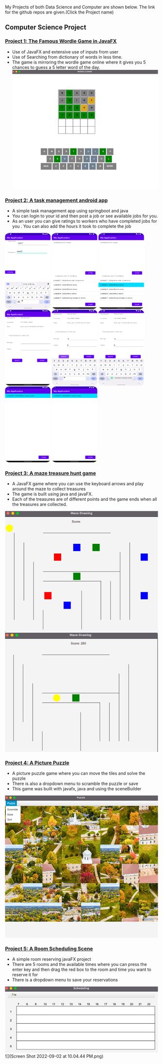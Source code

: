 My Projects of both Data Science and Computer are shown below. The link for the github repos are given.(Click the Project name)

## Computer Science Project 
### [Project 1: The Famous Wordle Game in JavaFX](https://github.com/munimn/wordlegamejavafx) 

- Use of JavaFX and extensive use of inputs from user
- Use of Searching from dictionary of words in less time.
- The game is mirroring the wordle game online where it gives you 5 chances to guess a 5 letter word of the day. 
![](wordlegame.png)

### [Project 2: A task management android app](https://github.com/munimn/Android_task_management_app) 

- A simple task management app using springboot and java 
- You can login to your id and then post a job or see available jobs for you. 
- As an user you can give ratings to workers who have completed jobs for you . You can also add the hours it took to complete the job


<img src="android1.png" alt="android1" width="150" height="250"/>

<img src="android2.png" alt="android2" width="150" height="250"/>

<img src="android3.png" alt="android3" width="150" height="250"/>

<img src="android4.png" alt="android4" width="150" height="250"/>

<img src="android5.png" alt="android5" width="150" height="250"/>

<img src="android6.png" alt="android6" width="150" height="250"/>

<img src="android7.png" alt="android7" width="150" height="250"/>

<img src="android7.png" alt="android8" width="150" height="250"/>


### [Project 3: A maze treasure hunt game](https://github.com/munimn/Treasure-hunt-game-with-javafx) 

- A JavaFX game where you can use the keyboard arrows and play around the maze to collect treasures
- The game is built using java and javaFX. 
- Each of the treasures are of different points and the game ends when all the treasures are collected. 

![](game1.png)
![](game2.png)


### [Project 4: A Picture Puzzle](https://github.com/munimn/Picture-Puzzle-javafx) 

- A picture puzzle game where you can move the tiles and solve the puzzle 
- There is also a dropdown menu to scramble the puzzle or save
- This game was built with javafx, java and using the sceneBuilder

![](puzzle.png)


### [Project 5: A Room Scheduling Scene](https://github.com/munimn/Simple-Scheduling-javafx) 

- A simple room reserving javaFX project 
- There are 5 rooms and the available times where you can press the enter key and then drag the red box to the room and time you want to reserve it for 
- There is a dropdown menu to save your reservations

![](reserve1.png)
![](Screen Shot 2022-09-02 at 10.04.44 PM.png)
